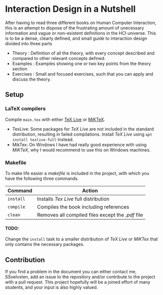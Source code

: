 # Interaction Design in a Nutshell
After having to read three different books on Human Computer Interaction, this is an attempt to dispose of the frustrating amount of unecessary information and vague or non-existent definitions in the HCI universe. This is to be a dense, clearly defined, and small guide to interaction design divided into three parts

- Theory : Definition of all the theory, with every concept described and compared to other relevant concepts defined.
- Examples : Examples showing one or two key points from the theory section
- Exercises : Small and focused exercises, such that you can apply and discuss the theory.

## Setup

### LaTeX compilers
Compile `main.tex` with either [TeX Live](https://tug.org/texlive/) or [MiKTeX](https://miktex.org/).

  - TexLive: Some packages for _TeX Live_ are not included in the standard distribution, resulting in failed compilations. Install _TeX Live_ using `apt install texlive-full` instead.
  - MikTex: On Windows I have had really good experience with using _MiKTeX_, why I would recommend to use this on Windows machines.

### Makefile
To make life easier a _makefile_ is included in the project, with which you have the following three commands.

| Command   | Action                                            |
|-----------|---------------------------------------------------|
| `install` | Installs _Tex Live_ full distribution             |
| `compile` | Compiles the book including references            |
| `clean`   | Removes all compiled files except the _.pdf_ file |


#### TODO:
Change the `install` task to a smaller distribution of _TeX Live_ or _MiKTex_ that only contains the necessary packages.

## Contribution
If you find a problem in the document you can either contact me, SSoelvsten, add an issue to the repository and/or contribute to the project with a pull request. This project hopefully will be a joined effort of many students, and your input is also highly valued.
